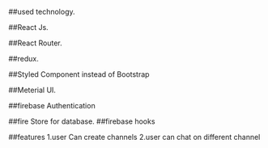 ##used technology.

##React Js.

##React Router.

##redux.

##Styled Component instead of Bootstrap

##Meterial UI.

##firebase Authentication

##fire Store for database.
##firebase hooks

##features
1.user Can create channels
2.user can  chat on different channel

